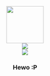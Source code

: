 <div id="header" align="center">
    <img src="https://media1.giphy.com/media/XEbDXcGQNS2uxnqLuu/giphy.gif?cid=82a1493bp701epjds7m7cvzpkxo14pxurhcfnr9ig658g0v1&rid=giphy.gif&ct=s" width="100" />
</div>

<div id="links" align="center">
    <a href="https://youtube.com/channel/UCQOCttekYgat-mh467A0wDQ">
        <img src="https://img.shields.io/badge/YouTube-red?style=for-the-badge&logo=youtube&logoColor=white" />
    </a>
</div>

<div id="badges" align="center">
    <img src="https://komarev.com/ghpvc/?username=trifoxi" />
</div>

<div align="center">
    <h3>Hewo :P</h3>
</div>

    
